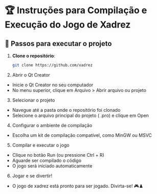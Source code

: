 # 🏆 Instruções para Compilação e Execução do Jogo de Xadrez

## 📌 Passos para executar o projeto

1. **Clone o repositório**:
   ```sh
   git clone https://github.com/xadrez

2. Abrir o Qt Creator

  - Inicie o Qt Creator no seu computador
  - No menu superior, clique em Arquivo > Abrir arquivo ou projeto

3. Selecionar o projeto

  - Navegue até a pasta onde o repositório foi clonado
  - Selecione o arquivo principal do projeto ( .pro) e clique em Open

4. Configurar o ambiente de compilação

  - Escolha um kit de compilação compatível, como MinGW ou MSVC

5. Compilar e executar o jogo

  - Clique no botão Run (ou pressione Ctrl + R)
  - Aguarde ser compilado o código
  - O jogo será iniciado automaticamente

6. Jogar e se divertir!

  - O jogo de xadrez está pronto para ser jogado. Divirta-se! 🎮♟️
